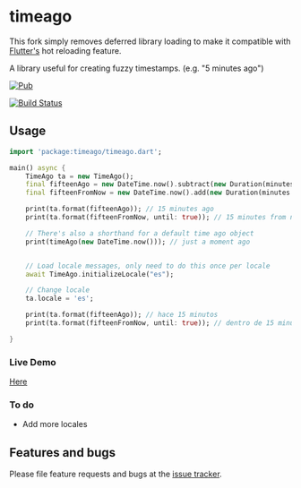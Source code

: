 # timeago

This fork simply removes deferred library loading to make it compatible with [Flutter's](http://flutter.io) hot reloading feature.

A library useful for creating fuzzy timestamps. (e.g. "5 minutes ago")

[![Pub](https://img.shields.io/pub/v/timeago.svg?style=flat-square)](https://pub.dartlang.org/packages/timeago)

[![Build Status](https://travis-ci.org/andresaraujo/timeago.dart.svg?branch=master)](https://travis-ci.org/andresaraujo/timeago.dart)

## Usage

```dart
import 'package:timeago/timeago.dart';

main() async {
    TimeAgo ta = new TimeAgo();
    final fifteenAgo = new DateTime.now().subtract(new Duration(minutes: 15));
    final fifteenFromNow = new DateTime.now().add(new Duration(minutes: 15));

    print(ta.format(fifteenAgo)); // 15 minutes ago
    print(ta.format(fifteenFromNow, until: true)); // 15 minutes from now

    // There's also a shorthand for a default time ago object
    print(timeAgo(new DateTime.now())); // just a moment ago


    // Load locale messages, only need to do this once per locale
    await TimeAgo.initializeLocale("es");

    // Change locale
    ta.locale = 'es';

    print(ta.format(fifteenAgo)); // hace 15 minutos
    print(ta.format(fifteenFromNow, until: true)); // dentro de 15 minutos

}
```

### Live Demo
[Here](http://andresaraujo.github.io/timeago.dart/)

### To do
- Add more locales

## Features and bugs

Please file feature requests and bugs at the [issue tracker][tracker].

[tracker]: https://github.com/andresaraujo/timeago.dart/issues
